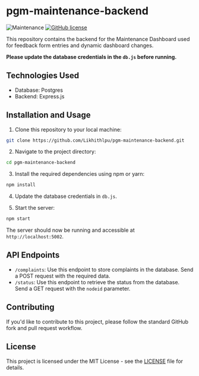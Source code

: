 # pgm-maintenance-backend

![Maintenance](https://img.shields.io/badge/Maintained%3F-yes-green.svg) 
[![GitHub license](https://img.shields.io/github/license/Likhithlpu/pgm-maintenance-backend.svg)](https://github.com/Likhithlpu/pgm-maintenance-backend/blob/main/LICENSE)

This repository contains the backend for the Maintenance Dashboard used for feedback form entries and dynamic dashboard changes.

**Please update the database credentials in the `db.js` before running.**

## Technologies Used

- Database: Postgres
- Backend: Express.js

## Installation and Usage

1. Clone this repository to your local machine:

```bash
git clone https://github.com/Likhithlpu/pgm-maintenance-backend.git
```

2. Navigate to the project directory:

```bash
cd pgm-maintenance-backend
```

3. Install the required dependencies using npm or yarn:

```bash
npm install
```

4. Update the database credentials in `db.js`.

5. Start the server:

```bash
npm start
```

The server should now be running and accessible at `http://localhost:5002`.

## API Endpoints

- `/complaints`: Use this endpoint to store complaints in the database. Send a POST request with the required data.
- `/status`: Use this endpoint to retrieve the status from the database. Send a GET request with the `nodeid` parameter.

## Contributing

If you'd like to contribute to this project, please follow the standard GitHub fork and pull request workflow.

## License

This project is licensed under the MIT License - see the [LICENSE](LICENSE) file for details.
```
